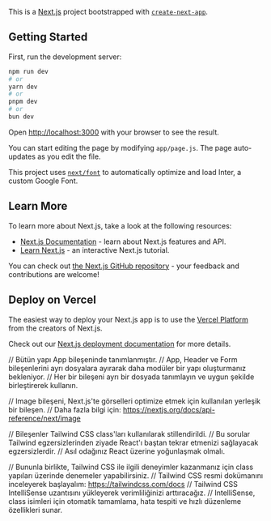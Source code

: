 This is a [Next.js](https://nextjs.org/) project bootstrapped with [`create-next-app`](https://github.com/vercel/next.js/tree/canary/packages/create-next-app).

## Getting Started

First, run the development server:

```bash
npm run dev
# or
yarn dev
# or
pnpm dev
# or
bun dev
```

Open [http://localhost:3000](http://localhost:3000) with your browser to see the result.

You can start editing the page by modifying `app/page.js`. The page auto-updates as you edit the file.

This project uses [`next/font`](https://nextjs.org/docs/basic-features/font-optimization) to automatically optimize and load Inter, a custom Google Font.

## Learn More

To learn more about Next.js, take a look at the following resources:

- [Next.js Documentation](https://nextjs.org/docs) - learn about Next.js features and API.
- [Learn Next.js](https://nextjs.org/learn) - an interactive Next.js tutorial.

You can check out [the Next.js GitHub repository](https://github.com/vercel/next.js/) - your feedback and contributions are welcome!

## Deploy on Vercel

The easiest way to deploy your Next.js app is to use the [Vercel Platform](https://vercel.com/new?utm_medium=default-template&filter=next.js&utm_source=create-next-app&utm_campaign=create-next-app-readme) from the creators of Next.js.

Check out our [Next.js deployment documentation](https://nextjs.org/docs/deployment) for more details.

// Bütün yapı App bileşeninde tanımlanmıştır.
// App, Header ve Form bileşenlerini ayrı dosyalara ayırarak daha modüler bir yapı oluşturmanız bekleniyor.
// Her bir bileşeni ayrı bir dosyada tanımlayın ve uygun şekilde birleştirerek kullanın.

// Image bileşeni, Next.js'te görselleri optimize etmek için kullanılan yerleşik bir bileşen.
// Daha fazla bilgi için: https://nextjs.org/docs/api-reference/next/image

// Bileşenler Tailwind CSS class'ları kullanılarak stillendirildi.
// Bu sorular Tailwind egzersizlerinden ziyade React'ı baştan tekrar etmenizi sağlayacak egzersizlerdir.
// Asıl odağınız React üzerine yoğunlaşmak olmalı.

// Bununla birlikte, Tailwind CSS ile ilgili deneyimler kazanmanız için class yapıları üzerinde denemeler yapabilirsiniz.
// Tailwind CSS resmi dokümanını inceleyerek başlayalım: https://tailwindcss.com/docs
// Tailwind CSS IntelliSense uzantısını yükleyerek verimliliğinizi arttıracağız.
// IntelliSense, class isimleri için otomatik tamamlama, hata tespiti ve hızlı düzenleme özellikleri sunar.
